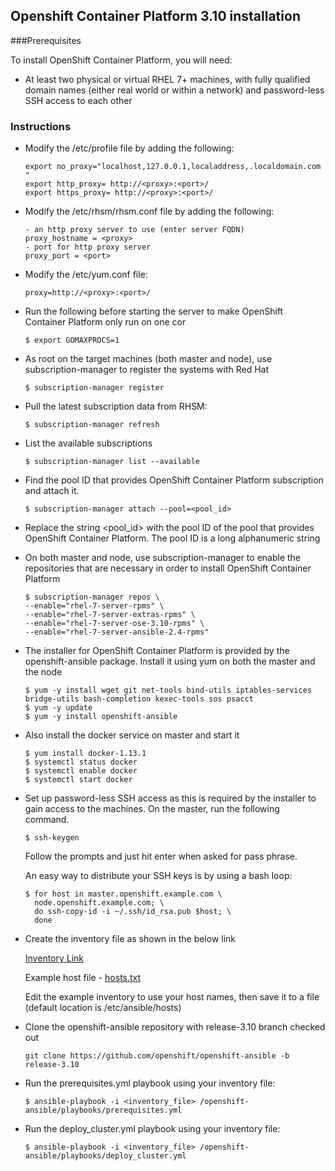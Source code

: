 
## Openshift Container Platform 3.10 installation

###Prerequisites

To install OpenShift Container Platform, you will need:

* At least two physical or virtual RHEL 7+ machines, with fully qualified domain names (either real world or within a network) and password-less SSH access to each other

### Instructions

* Modify the /etc/profile file by adding the following:
    ```
    export no_proxy="localhost,127.0.0.1,localaddress,.localdomain.com "
    export http_proxy= http://<proxy>:<port>/
    export https_proxy= http://<proxy>:<port>/
    ```

* Modify the /etc/rhsm/rhsm.conf file by adding the following:
    ```
    - an http proxy server to use (enter server FQDN)
    proxy_hostname = <proxy>
    - port for http proxy server
    proxy_port = <port>
    ```
* Modify the /etc/yum.conf file:
    ```
    proxy=http://<proxy>:<port>/
    ```
    
* Run the following before starting the server to make OpenShift Container Platform only run on one cor
    ```
    $ export GOMAXPROCS=1 
    ```

* As root on the target machines (both master and node), use subscription-manager to register the systems with Red Hat
 
     ```
    $ subscription-manager register 
    ```
  
* Pull the latest subscription data from RHSM:
    ```
    $ subscription-manager refresh 
    ```
* List the available subscriptions
    ```
    $ subscription-manager list --available 
    ```
* Find the pool ID that provides OpenShift Container Platform subscription and attach it. 
    ```
    $ subscription-manager attach --pool=<pool_id> 
    ```
* Replace the string <pool_id> with the pool ID of the pool that provides OpenShift Container Platform. The pool ID is a long alphanumeric string

* On both master and node, use subscription-manager to enable the repositories that are necessary in order to install OpenShift Container Platform
    ```
    $ subscription-manager repos \
    --enable="rhel-7-server-rpms" \
    --enable="rhel-7-server-extras-rpms" \
    --enable="rhel-7-server-ose-3.10-rpms" \
    --enable="rhel-7-server-ansible-2.4-rpms"
 
    ```

* The installer for OpenShift Container Platform is provided by the openshift-ansible package. Install it using yum on both the master and the node 
    ```
    $ yum -y install wget git net-tools bind-utils iptables-services bridge-utils bash-completion kexec-tools sos psacct
    $ yum -y update
    $ yum -y install openshift-ansible
    ```

* Also install the docker service on master and start it
    ```
    $ yum install docker-1.13.1
    $ systemctl status docker
    $ systemctl enable docker
    $ systemctl start docker 
    ``` 
* Set up password-less SSH access as this is required by the installer to gain access to the machines. On the master, run the following command.
    ```
    $ ssh-keygen
    ```
    Follow the prompts and just hit enter when asked for pass phrase.

    An easy way to distribute your SSH keys is by using a bash loop:
    
    ```
    $ for host in master.openshift.example.com \
      node.openshift.example.com; \
      do ssh-copy-id -i ~/.ssh/id_rsa.pub $host; \
      done
    ```
    
* Create the inventory file as shown in the below link
    
    [Inventory Link](https://docs.openshift.com/container-platform/3.10/install/example_inventories.html#install-config-example-inventories)
    
    Example host file - [hosts.txt](https://github.com/hpe-storage/python-hpedockerplugin/files/2745186/hosts.txt)
     
    Edit the example inventory to use your host names, then save it to a file (default location is /etc/ansible/hosts)

* Clone the openshift-ansible repository with release-3.10 branch checked out
    
    ```
    git clone https://github.com/openshift/openshift-ansible -b release-3.10
    ```

* Run the prerequisites.yml playbook using your inventory file: 
     ```
    $ ansible-playbook -i <inventory_file> /openshift-ansible/playbooks/prerequisites.yml
 
    ```
* Run the deploy_cluster.yml playbook using your inventory file:
    ```
    $ ansible-playbook -i <inventory_file> /openshift-ansible/playbooks/deploy_cluster.yml
    ```

